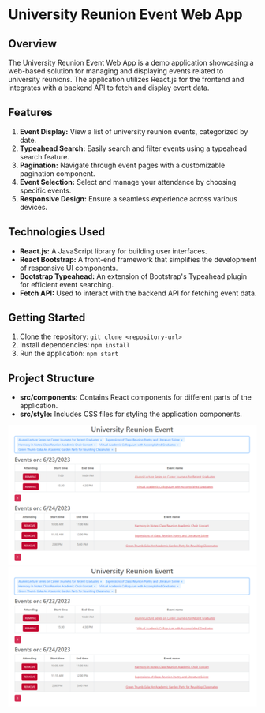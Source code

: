 # University Reunion Event Web App

## Overview

The University Reunion Event Web App is a demo application showcasing a web-based solution for managing and displaying events related to university reunions. The application utilizes React.js for the frontend and integrates with a backend API to fetch and display event data.

## Features

1. **Event Display:** View a list of university reunion events, categorized by date.
2. **Typeahead Search:** Easily search and filter events using a typeahead search feature.
3. **Pagination:** Navigate through event pages with a customizable pagination component.
4. **Event Selection:** Select and manage your attendance by choosing specific events.
5. **Responsive Design:** Ensure a seamless experience across various devices.

## Technologies Used

- **React.js:** A JavaScript library for building user interfaces.
- **React Bootstrap:** A front-end framework that simplifies the development of responsive UI components.
- **Bootstrap Typeahead:** An extension of Bootstrap's Typeahead plugin for efficient event searching.
- **Fetch API:** Used to interact with the backend API for fetching event data.

## Getting Started

1. Clone the repository: `git clone <repository-url>`
2. Install dependencies: `npm install`
3. Run the application: `npm start`

## Project Structure

- **src/components:** Contains React components for different parts of the application.
- **src/style:** Includes CSS files for styling the application components.

![Searching Muliple Events](/Event.png)
![Initial Page](/Event.png)



